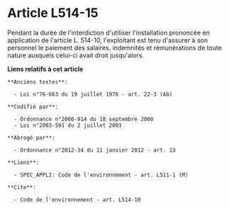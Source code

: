 # Article L514-15

Pendant la durée de l'interdiction d'utiliser l'installation prononcée en application de l'article L. 514-10, l'exploitant
est tenu d'assurer à son personnel le paiement des salaires, indemnités et rémunérations de toute nature auxquels celui-ci
avait droit jusqu'alors.

**Liens relatifs à cet article**

	**Anciens textes**:

	  - Loi n°76-663 du 19 juillet 1976 - art. 22-3 (Ab)

	**Codifié par**:

	  - Ordonnance n°2000-914 du 18 septembre 2000
	  - Loi n°2003-591 du 2 juillet 2003

	**Abrogé par**:

	  - Ordonnance n°2012-34 du 11 janvier 2012 - art. 13

	**Liens**:

	  - SPEC_APPLI: Code de l'environnement - art. L511-1 (M)

	**Cite**:

	  - Code de l'environnement - art. L514-10
